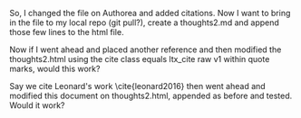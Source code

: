 So, I changed the file on Authorea and added citations. Now I want to bring in the file to my local repo (git pull?), create a thoughts2.md and append those few lines to the html file.

Now if I went ahead and placed another reference and then modified the thoughts2.html using the cite class equals ltx_cite raw v1 within quote marks, would this work?

Say we cite Leonard's work \\cite{leonard2016} then went ahead and modified this document on thoughts2.html, appended as before and tested. Would it work?
